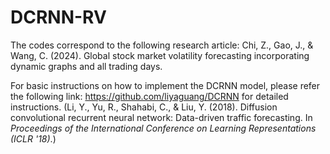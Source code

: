 # DCRNN-RV

The codes correspond to the following research article: Chi, Z., Gao, J., & Wang, C. (2024). Global stock market volatility forecasting incorporating dynamic graphs and all trading days.

For basic instructions on how to implement the DCRNN model, please refer the following link: https://github.com/liyaguang/DCRNN for detailed instructions. (Li, Y., Yu, R., Shahabi, C., & Liu, Y. (2018). Diffusion convolutional recurrent neural network: Data-driven traffic forecasting. In *Proceedings of the International Conference on Learning Representations (ICLR '18)*.)
